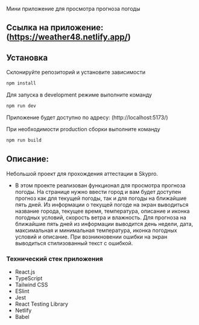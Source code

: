 Мини приложение для просмотра прогноза погоды

## Ссылка на приложение: (https://weather48.netlify.app/)

## Установка

Склонируйте репозиторий и установите зависимости

```sh
npm install
```

Для запуска в development режиме выполните команду

```sh
npm run dev
```

Приложение будет доступно по адресу: (http://localhost:5173/)

При необходимости production сборки выполните команду

```sh
npm run build
```

## Описание:

Небольшой проект для прохождения аттестации в Skypro.

- В этом проекте реализован функционал для просмотра прогноза погоды. На странице нужно ввести город и вам будет доступен прогноз как для текущей погоды, так и для погоды на ближайшие пять дней. Из информации о текущей погоде на экран выводиться название города, текущее время, температура, описание и иконка погодных условий, скорость ветра и влажность. Для прогноза на ближайшие пять дней из информации выводится день недели, дата, максимальная и минимальная температура, иконка погодных условий и описание. При возникновении ошибки на экран выводиться стилизованный текст с ошибкой.


### Технический стек приложения

- React.js
- TypeScript
- Tailwind CSS
- ESlint
- Jest
- React Testing Library
- Netlify
- Babel